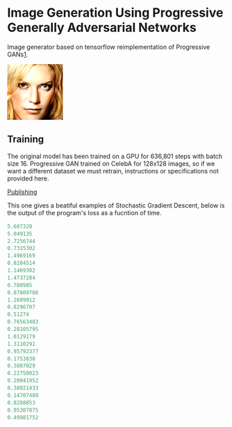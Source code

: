 # Image Generation Using Progressive Generally Adversarial Networks

Image generator based on tensorflow reimplementation of Progressive GANs[1](https://tfhub.dev/google/progan-128/1).

![results](results/animation.gif)

## Training
The original model has been trained on a GPU for 636,801 steps with batch size 16. Progressive GAN trained on CelebA for 128x128 images, so if we want a different dataset we must retrain, instructions or specifications not provided here.

[Publishing](https://arxiv.org/abs/1710.10196)

This one gives a beatiful examples of Stochastic Gradient Descent, below is the output of the program's loss as a fucntion of time.

~~~python
5.607328
5.049135
2.7256744
0.7315302
1.4969169
0.8284514
1.1469302
1.4737284
0.780985
0.87809706
1.2609912
0.8296707
0.51274
0.76563483
0.28105795
1.0129179
1.3110291
0.95792377
0.1753838
0.3887029
0.22750023
0.20041952
0.38021433
0.14707488
0.8288853
0.95307875
0.49981752
~~~
